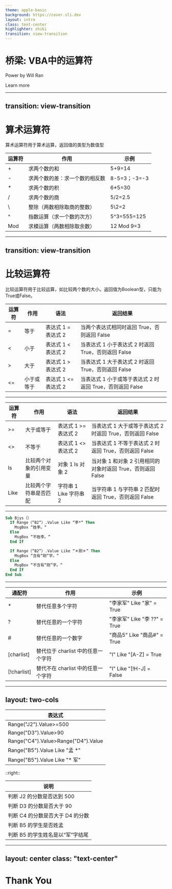 ```yaml
---
theme: apple-basic
background: https://cover.sli.dev
layout: intro
class: text-center
highlighter: shiki
transition: view-transition
--- 
```


# 桥梁: VBA中的运算符

Power by Will Ran

<div class="pt-12">
  <span @click="next" class="px-2 p-1 rounded cursor-pointer hover:bg-white hover:bg-opacity-10">
    Learn more <carbon:arrow-right class="inline"/>
  </span>
</div>


---
transition: view-transition
---

# 算术运算符

<div v-click=1>

算术运算符用于算术运算，返回值的类型为数值型


| 运算符 | 作用              | 示例          |
|-----|-----------------|-------------|
| +   | 求两个数的和          | 5+9=14      |
| -   | 求两个数的差：求一个数的相反数 | 8-5=3；-3=-3 |
| *   | 求两个数的积          | 6*5=30      |
| /   | 求两个数的商          | 5/2=2.5     |
| \   | 整除（两数相除取商的整数）   | 5\2=2       |
| ^   | 指数运算（求一个数的次方）   | 5^3=555=125 |
| Mod | 求模运算（两数相除取余数）   | 12 Mod 9=3  |


</div>

---
transition: view-transition
---


# 比较运算符

<div v-click=1>

比较运算符用于比较运算，如比较两个数的大小。返回值为Boolean型，只能为True或False。

| 运算符  | 作用          | 语法               | 返回结果                                   |
|------|-------------|------------------|----------------------------------------|
| =    | 等于          | 表达式 1 = 表达式 2    | 当两个表达式相同时返回 True，否则返回 False            |
| <    | 小于          | 表达式 1 < 表达式 2    | 当表达式 1 小于表达式 2 时返回 True，否则返回 False     |
| >    | 大于          | 表达式 1 > 表达式 2    | 当表达式 1 大于表达式 2 时返回 True，否则返回 False     |
| <=   | 小于或等于       | 表达式 1 <= 表达式 2   | 当表达式 1 小于或等于表达式 2 时返回 True，否则返回 False  |

</div>

---

| 运算符  | 作用          | 语法               | 返回结果                                   |
|------|-------------|------------------|----------------------------------------|
| >=   | 大于或等于       | 表达式 1 >= 表达式 2   | 当表达式 1 大于或等于表达式 2 时返回 True，否则返回 False  |
| <>   | 不等于         | 表达式 1 <> 表达式 2   | 当表达式 1 不等于表达式 2 时返回 True，否则返回 False    |
| Is   | 比较两个对象的引用变量 | 对象 1 Is 对象 2     | 当对象 1 和对象 2 引用相同的对象时返回 True，否则返回 False |
| Like | 比较两个字符串是否匹配 | 字符串 1 Like 字符串 2 | 当字符串 1 与字符串 2 匹配时返回 True，否则返回 False    | 

---





```vb {none|1,13|2-6|8-12|all} twoslash
Sub Bjys（）
  If Range（“B2“）.Value Like “李*“ Then
    MsgBox “姓李。“
  Else
    MsgBox “不姓李。“
  End If

  If Range（“B2“）.Value Like “＊刚＊“ Then
    MsgBox “含有“刚“字。“
  Else
    MsgBox “不含有“刚”字。“
  End If
End Sub
```
---


| 通配符        | 作用                     | 示例                        |
|------------|------------------------|---------------------------|
| *          | 替代任意多个字符               | "李家军" Like "家" = True     |
| ?          | 替代任意的一个字符              | "李家军" Like "李 ??" = True  |
| #          | 替代任意的一个数字              | "商品5" Like "商品#" = True   |
| [charlist] | 替代位于 charlist 中的任意一个字符 | "I" Like "[A-Z] = True    |
| [!charlist]         | 替代不在 charlist 中的任意一个字符 | "I" Like "[!H-J] = False |


---
layout: two-cols
---


| 表达式                              |
| ----------------------------------- |
| Range("J2").Value>=500              |
| Range("D3").Value>90                |
| Range("C4").Value>Range("D4").Value |
| Range("B5").Value Like "孟 *"       |
| Range("B5").Value Like "* 军"       |


::right::

| 说明                             |
| -------------------------------- |
| 判断 J2 的分数是否达到 500       |
| 判断 D3 的分数是否大于 90        |
| 判断 C4 的分数是否大于 D4 的分数 |
| 判断 B5 的学生是否姓孟           |
| 判断 B5 的学生姓名是以“军”字结尾 |

---
layout: center
class: "text-center"
---

# **Thank You**